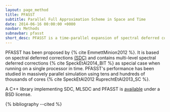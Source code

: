 ```yaml
---
layout: page_method
title: PFASST
subtitle: Parallel Full Approximation Scheme in Space and Time
date: 2014-06-16 00:00:00 +0000
navbar: Methods
subnavbar: pfasst
short_desc: PFASST is a time-parallel expansion of spectral deferred corrections methods.
---
```


PFASST has been proposed by {% cite EmmettMinion2012 %}.
It is based on spectral deferred corrections [(SDC)](http://dx.doi.org/10.1023/A:1022338906936) and
contains multi-level spectral deferred corrections {% cite SpeckEtAl2014_BIT %} as special case when 
running on a single processor in time.
PFASST's performance has been studied in massively parallel simulation using tens and hundreds of
thousands of cores {% cite SpeckEtAl2012 RuprechtEtAl2013_SC %}.

A C++ library implementing SDC, MLSDC and PFASST is [available](https://github.com/Parallel-in-Time)
under a BSD license.

{% bibliography --cited %}